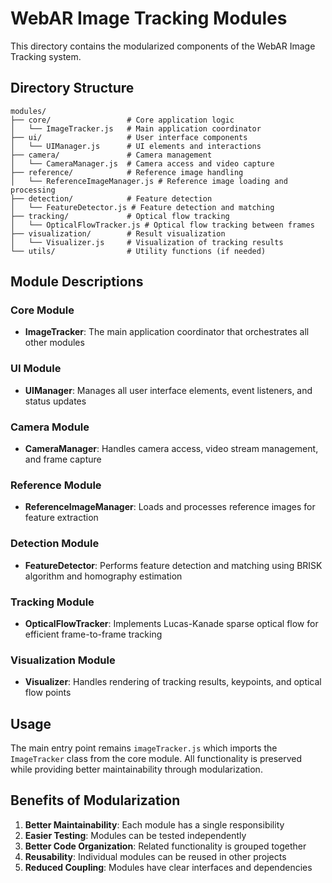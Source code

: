 # WebAR Image Tracking Modules

This directory contains the modularized components of the WebAR Image Tracking system.

## Directory Structure

```
modules/
├── core/                 # Core application logic
│   └── ImageTracker.js   # Main application coordinator
├── ui/                   # User interface components
│   └── UIManager.js      # UI elements and interactions
├── camera/               # Camera management
│   └── CameraManager.js  # Camera access and video capture
├── reference/            # Reference image handling
│   └── ReferenceImageManager.js # Reference image loading and processing
├── detection/            # Feature detection
│   └── FeatureDetector.js # Feature detection and matching
├── tracking/             # Optical flow tracking
│   └── OpticalFlowTracker.js # Optical flow tracking between frames
├── visualization/        # Result visualization
│   └── Visualizer.js     # Visualization of tracking results
└── utils/                # Utility functions (if needed)
```

## Module Descriptions

### Core Module
- **ImageTracker**: The main application coordinator that orchestrates all other modules

### UI Module
- **UIManager**: Manages all user interface elements, event listeners, and status updates

### Camera Module
- **CameraManager**: Handles camera access, video stream management, and frame capture

### Reference Module
- **ReferenceImageManager**: Loads and processes reference images for feature extraction

### Detection Module
- **FeatureDetector**: Performs feature detection and matching using BRISK algorithm and homography estimation

### Tracking Module
- **OpticalFlowTracker**: Implements Lucas-Kanade sparse optical flow for efficient frame-to-frame tracking

### Visualization Module
- **Visualizer**: Handles rendering of tracking results, keypoints, and optical flow points

## Usage

The main entry point remains `imageTracker.js` which imports the `ImageTracker` class from the core module. All functionality is preserved while providing better maintainability through modularization.

## Benefits of Modularization

1. **Better Maintainability**: Each module has a single responsibility
2. **Easier Testing**: Modules can be tested independently
3. **Better Code Organization**: Related functionality is grouped together
4. **Reusability**: Individual modules can be reused in other projects
5. **Reduced Coupling**: Modules have clear interfaces and dependencies

